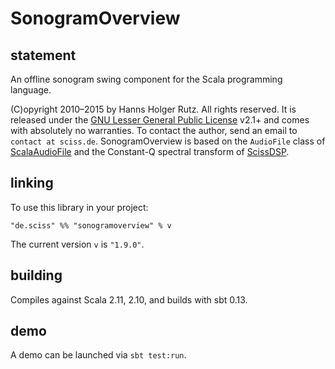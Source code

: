 # SonogramOverview

## statement

An offline sonogram swing component for the Scala programming language.

(C)opyright 2010&ndash;2015 by Hanns Holger Rutz. All rights reserved. It is released under the [GNU Lesser General Public License](https://raw.github.com/Sciss/SonogramOverview/master/LICENSE) v2.1+ and comes with absolutely no warranties. To contact the author, send an email to `contact at sciss.de`. SonogramOverview is based on the `AudioFile` class of [ScalaAudioFile](http://github.com/Sciss/ScalaAudioFile) and the Constant-Q spectral transform of [ScissDSP](http://github.com/Sciss/ScissDSP).

## linking

To use this library in your project:

    "de.sciss" %% "sonogramoverview" % v

The current version `v` is `"1.9.0"`.

## building

Compiles against Scala 2.11, 2.10, and builds with sbt 0.13.

## demo

A demo can be launched via `sbt test:run`.

